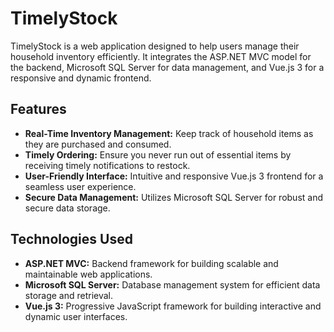 # TimelyStock

TimelyStock is a web application designed to help users manage their household inventory efficiently. It integrates the ASP.NET MVC model for the backend, Microsoft SQL Server for data management, and Vue.js 3 for a responsive and dynamic frontend.

## Features
- **Real-Time Inventory Management:** Keep track of household items as they are purchased and consumed.
- **Timely Ordering:** Ensure you never run out of essential items by receiving timely notifications to restock.
- **User-Friendly Interface:** Intuitive and responsive Vue.js 3 frontend for a seamless user experience.
- **Secure Data Management:** Utilizes Microsoft SQL Server for robust and secure data storage.

## Technologies Used
- **ASP.NET MVC:** Backend framework for building scalable and maintainable web applications.
- **Microsoft SQL Server:** Database management system for efficient data storage and retrieval.
- **Vue.js 3:** Progressive JavaScript framework for building interactive and dynamic user interfaces.
